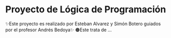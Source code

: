 # Proyecto de Lógica de Programación
✨Este proyecto es realizado por Esteban Alvarez y Simón Botero guiados por el profesor Andrés Bedoya✨
🟠Este trata de ...
